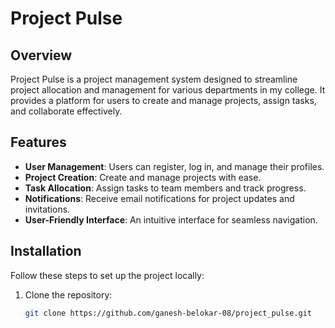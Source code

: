 # Project Pulse

## Overview
Project Pulse is a project management system designed to streamline project allocation and management for various departments in my college. It provides a platform for users to create and manage projects, assign tasks, and collaborate effectively.

## Features
- **User Management**: Users can register, log in, and manage their profiles.
- **Project Creation**: Create and manage projects with ease.
- **Task Allocation**: Assign tasks to team members and track progress.
- **Notifications**: Receive email notifications for project updates and invitations.
- **User-Friendly Interface**: An intuitive interface for seamless navigation.

## Installation
Follow these steps to set up the project locally:

1. Clone the repository:
   ```bash
   git clone https://github.com/ganesh-belokar-08/project_pulse.git
